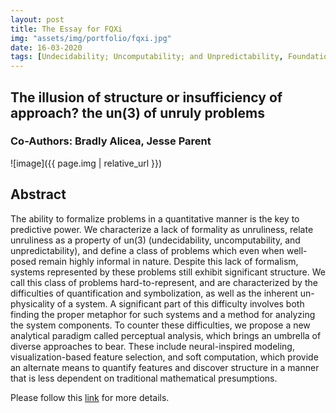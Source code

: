 ```yaml
---
layout: post
title: The Essay for FQXi
img: "assets/img/portfolio/fqxi.jpg"
date: 16-03-2020
tags: [Undecidability; Uncomputability; and Unpredictability, Foundational Questions]
---    
```

## The illusion of structure or insufficiency of approach? the un(3) of unruly problems
### Co-Authors: Bradly Alicea, Jesse Parent
![image]({{ page.img | relative_url }})

## Abstract
The ability to formalize problems in a quantitative manner is the key to predictive power.
We characterize a lack of formality as unruliness, relate unruliness as a property of un(3)
(undecidability, uncomputability, and unpredictability), and define a class of problems which
even when well-posed remain highly informal in nature. Despite this lack of formalism, systems
represented by these problems still exhibit significant structure. We call this class of problems
hard-to-represent, and are characterized by the difficulties of quantification and symbolization,
as well as the inherent un-physicality of a system. A significant part of this difficulty involves
both finding the proper metaphor for such systems and a method for analyzing the system
components. To counter these difficulties, we propose a new analytical paradigm called
perceptual analysis, which brings an umbrella of diverse approaches to bear. These include
neural-inspired modeling, visualization-based feature selection, and soft computation, which
provide an alternate means to quantify features and discover structure in a manner that is less
dependent on traditional mathematical presumptions.

Please follow this [link](https://www.researchgate.net/profile/Bradly_Alicea2/publication/339956719_The_illusion_of_structure_or_insufficiency_of_approach_the_un3_of_unruly_problems/links/5e6fd6cb92851c1a689a4b65/The-illusion-of-structure-or-insufficiency-of-approach-the-un3-of-unruly-problems.pdf) for more details.

